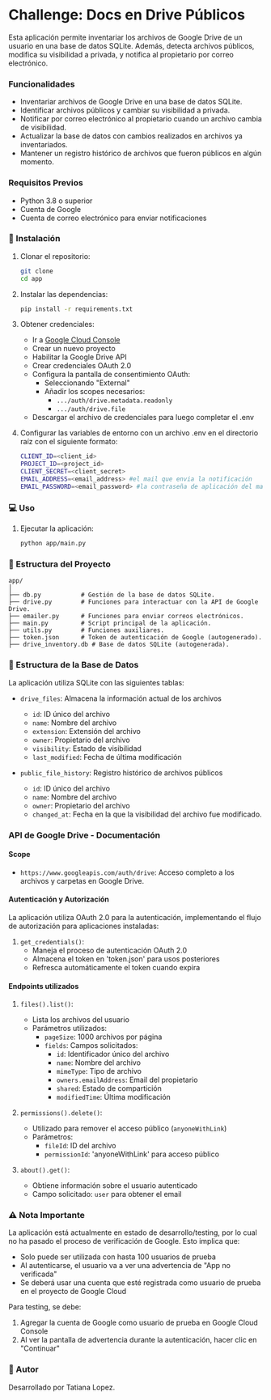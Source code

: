 # Challenge: Docs en Drive Públicos

Esta aplicación permite inventariar los archivos de Google Drive de un usuario en una base de datos SQLite. Además, detecta archivos públicos, modifica su visibilidad a privada, y notifica al propietario por correo electrónico.

### Funcionalidades

- Inventariar archivos de Google Drive en una base de datos SQLite.
- Identificar archivos públicos y cambiar su visibilidad a privada.
- Notificar por correo electrónico al propietario cuando un archivo cambia de visibilidad.
- Actualizar la base de datos con cambios realizados en archivos ya inventariados.
- Mantener un registro histórico de archivos que fueron públicos en algún momento.

### Requisitos Previos
- Python 3.8 o superior
- Cuenta de Google
- Cuenta de correo electrónico para enviar notificaciones

### 🔧 Instalación

1. Clonar el repositorio:
   ```bash
   git clone 
   cd app

2. Instalar las dependencias:
    ```bash
    pip install -r requirements.txt

3. Obtener credenciales:
   - Ir a [Google Cloud Console](https://console.cloud.google.com)
   - Crear un nuevo proyecto
   - Habilitar la Google Drive API
   - Crear credenciales OAuth 2.0
   - Configura la pantalla de consentimiento OAuth:
      - Seleccionando "External"
      - Añadir los scopes necesarios:
        - `.../auth/drive.metadata.readonly`
        - `.../auth/drive.file`
   - Descargar el archivo de credenciales para luego completar el .env

4. Configurar las variables de entorno con un archivo .env en el directorio raíz con el siguiente formato:

    ```bash
    CLIENT_ID=<client_id>
    PROJECT_ID=<project_id>
    CLIENT_SECRET=<client_secret>
    EMAIL_ADDRESS=<email_address> #el mail que envia la notificación
    EMAIL_PASSWORD=<email_password> #la contraseña de aplicación del mail

### 💻 Uso

1. Ejecutar la aplicación:
   ```bash
   python app/main.py


### 📂 Estructura del Proyecto

    app/
    │
    ├── db.py           # Gestión de la base de datos SQLite.
    ├── drive.py        # Funciones para interactuar con la API de Google Drive.
    ├── emailer.py      # Funciones para enviar correos electrónicos.
    ├── main.py         # Script principal de la aplicación.
    ├── utils.py        # Funciones auxiliares.
    ├── token.json      # Token de autenticación de Google (autogenerado).
    ├── drive_inventory.db # Base de datos SQLite (autogenerada).

### 📏 Estructura de la Base de Datos
La aplicación utiliza SQLite con las siguientes tablas:
- `drive_files`: Almacena la información actual de los archivos
  - `id`: ID único del archivo
  - `name`: Nombre del archivo
  - `extension`: Extensión del archivo
  - `owner`: Propietario del archivo
  - `visibility`: Estado de visibilidad
  - `last_modified`: Fecha de última modificación

- `public_file_history`: Registro histórico de archivos públicos
  - `id`: ID único del archivo
  - `name`: Nombre del archivo
  - `owner`: Propietario del archivo
  - `changed_at`: Fecha en la que la visibilidad del archivo fue modificado.

### API de Google Drive - Documentación

#### Scope
- `https://www.googleapis.com/auth/drive`: Acceso completo a los archivos y carpetas en Google Drive.

#### Autenticación y Autorización
La aplicación utiliza OAuth 2.0 para la autenticación, implementando el flujo de autorización para aplicaciones instaladas:

1. `get_credentials()`: 
   - Maneja el proceso de autenticación OAuth 2.0
   - Almacena el token en 'token.json' para usos posteriores
   - Refresca automáticamente el token cuando expira

#### Endpoints utilizados

1. `files().list()`:
   - Lista los archivos del usuario
   - Parámetros utilizados:
     - `pageSize`: 1000 archivos por página
     - `fields`: Campos solicitados:
       - `id`: Identificador único del archivo
       - `name`: Nombre del archivo
       - `mimeType`: Tipo de archivo
       - `owners.emailAddress`: Email del propietario
       - `shared`: Estado de compartición
       - `modifiedTime`: Última modificación

2. `permissions().delete()`:
   - Utilizado para remover el acceso público (`anyoneWithLink`)
   - Parámetros:
     - `fileId`: ID del archivo
     - `permissionId`: 'anyoneWithLink' para acceso público

3. `about().get()`:
   - Obtiene información sobre el usuario autenticado
   - Campo solicitado: `user` para obtener el email

### ⚠️ Nota Importante
La aplicación está actualmente en estado de desarrollo/testing, por lo cual no ha pasado el proceso de verificación de Google. Esto implica que: 
- Solo puede ser utilizada con hasta 100 usuarios de prueba
- Al autenticarse, el usuario va a ver una advertencia de "App no verificada"
- Se deberá usar una cuenta que esté registrada como usuario de prueba en el proyecto de Google Cloud

Para testing, se debe:
1. Agregar la cuenta de Google como usuario de prueba en Google Cloud Console
2. Al ver la pantalla de advertencia durante la autenticación, hacer clic en "Continuar" 


### 📝 Autor
Desarrollado por Tatiana Lopez.